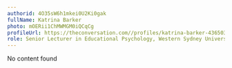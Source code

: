 ```yaml
---
authorid: 4O35sW6h1mkei0U2Ki0gak
fullName: Katrina Barker
photo: mOERii1ChMWMGM0iQCqCg
profileUrl: https://theconversation.com//profiles/katrina-barker-436503
role: Senior Lecturer in Educational Psychology, Western Sydney University
---
```

No content found
